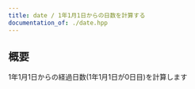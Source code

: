 ```yaml
---
title: date / 1年1月1日からの日数を計算する
documentation_of: ./date.hpp
---
```


## 概要
1年1月1日からの経過日数(1年1月1日が0日目)を計算します

